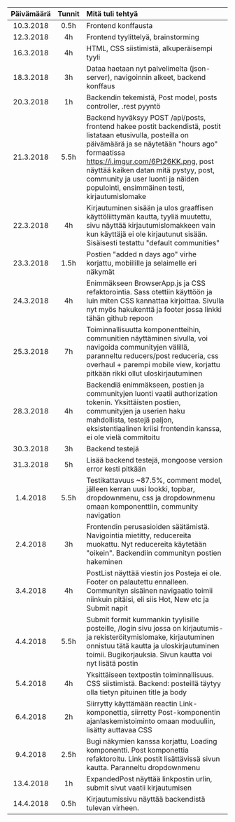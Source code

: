 | Päivämäärä    | Tunnit    | Mitä tuli tehtyä                       |
|:-------------:|:---------:|:---------------------------------------|
| 10.3.2018     | 0.5h      | Frontend konffausta                    |
| 12.3.2018     | 4h        | Frontend tyylittelyä, brainstorming    |
| 16.3.2018     | 4h        | HTML, CSS siistimistä, alkuperäisempi tyyli |
| 18.3.2018     | 3h        | Dataa haetaan nyt palvelimelta (json-server), navigoinnin alkeet, backend konffaus |
| 20.3.2018     | 1h        | Backendin tekemistä, Post model, posts controller, .rest pyyntö |
| 21.3.2018     | 5.5h      | Backend hyväksyy POST /api/posts, frontend hakee postit backendistä, postit listataan etusivulla, posteilla on päivämäärä ja se näytetään "hours ago" formaatissa https://i.imgur.com/6Pt26KK.png, post näyttää kaiken datan mitä pystyy, post, community ja user luonti ja näiden populointi, ensimmäinen testi, kirjautumislomake |
| 22.3.2018     | 4h        | Kirjautuminen sisään ja ulos graaffisen käyttöliittymän kautta, tyyliä muutettu, sivu näyttää kirjautumislomakkeen vain kun käyttäjä ei ole kirjautunut sisään. Sisäisesti testattu "default communities" |
| 23.3.2018     | 1.5h      | Postien "added n days ago" virhe korjattu, mobiilille ja selaimelle eri näkymät |
| 24.3.2018     | 4h        | Enimmäkseen BrowserApp.js ja CSS refaktorointia. Sass otettiin käyttöön ja luin miten CSS kannattaa kirjoittaa. Sivulla nyt myös hakukenttä ja footer jossa linkki tähän github repoon |
| 25.3.2018     | 7h        | Toiminnallisuutta komponentteihin, communitien näyttäminen sivulla, voi navigoida communityjen välillä, paranneltu reducers/post reduceria, css overhaul + parempi mobile view, korjattu pitkään rikki ollut uloskirjautuminen |
| 28.3.2018     | 4h        | Backendiä enimmäkseen, postien ja communityjen luonti vaatii authorization tokenin. Yksittäisten postien, communityjen ja userien haku mahdollista, testejä paljon, eksistentiaalinen kriisi frontendin kanssa, ei ole vielä commitoitu |
| 30.3.2018     | 3h        | Backend testejä |
| 31.3.2018     | 5h        | Lisää backend testejä, mongoose version error kesti pitkään |
| 1.4.2018      | 5.5h      | Testikattavuus ~87.5%, comment model, jälleen kerran uusi lookki, topbar, dropdownmenu, css ja dropdownmenu omaan komponenttiin, community navigation |
| 2.4.2018      | 3h        | Frontendin perusasioiden säätämistä. Navigointia mietitty, reducereita muokattu. Nyt reducereita käytetään "oikein". Backendiin communityn postien hakeminen |
| 3.4.2018      | 4h        | PostList näyttää viestin jos Posteja ei ole. Footer on palautettu ennalleen. Communityn sisäinen navigaatio toimii niinkuin pitäisi, eli siis Hot, New etc ja Submit napit |
| 4.4.2018      | 5.5h      | Submit formit kummankin tyylisille posteille, /login sivu jossa on kirjautumis- ja rekisteröitymislomake, kirjautuminen onnistuu tätä kautta ja uloskirjautuminen toimii. Bugikorjauksia. Sivun kautta voi nyt lisätä postin |
| 5.4.2018      | 4h        | Yksittäiseen textpostin toiminnallisuus. CSS siistimistä. Backend: posteillä täytyy olla tietyn pituinen title ja body |
| 6.4.2018      | 2h        | Siirrytty käyttämään reactin Link-komponettia, siirretty Post-komponentin ajanlaskemistoiminto omaan moduuliin, lisätty auttavaa CSS |
| 9.4.2018      | 2.5h      | Bugi näkymien kanssa korjattu, Loading komponentti. Post komponettia refaktoroitu. Link postit lisättävissä sivun kautta. Paranneltu dropdownmenu | 
| 13.4.2018     | 1h        | ExpandedPost näyttää linkpostin urlin, submit sivut vaatii kirjautumisen |
| 14.4.2018     | 0.5h      | Kirjautumissivu näyttää backendistä tulevan virheen. |